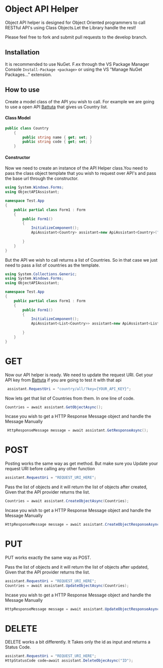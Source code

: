 Object API Helper
================

Object API helper is designed for Object Oriented programmers to call RESTful API's using Class Objects.Let the Library handle the rest! 

Please feel free to fork and submit pull requests to the develop branch.






## Installation

It is recommended to use NuGet. F.ex through the VS Package Manager Console `Install-Package <package>` or using the VS "Manage NuGet Packages..." extension. 


## How to use

Create a model class of the API you wish to call. For example we are going to use a open API [Battuta](https://battuta.medunes.net/) that gives us Country list.

#### Class Model

```c#
public class Country
    {
        public string name { get; set; }
        public string code { get; set; }
    }
```
#### Constructor

Now we need to create an instance of the API Helper class.You need to pass the class object template that you wish to request over API's and pass the base url through the constructor.

```c#
using System.Windows.Forms;
using ObjectAPIAssistant;

namespace Test.App
{
    public partial class Form1 : Form
    {
        public Form1()
        {
            InitializeComponent();
            ApiAssistant<Country> assistant=new ApiAssistant<Country>("http://battuta.medunes.net/api/");
             
        }
    }
}
```

But the API we wish to call returns a list of Countries. So in that case we just need to pass a list of countries as the template.

```c#
using System.Collections.Generic;
using System.Windows.Forms;
using ObjectAPIAssistant;

namespace Test.App
{
    public partial class Form1 : Form
    {
        public Form1()
        {
            InitializeComponent();
            ApiAssistant<List<Country>> assistant=new ApiAssistant<List<Country>>("http://battuta.medunes.net/api/");
             
        }
    }
}
```

# GET

Now our API helper is ready. We need to update the request URI. Get your API key from [Battuta](https://battuta.medunes.net/) if you are going to test it with that api

```c#
 assistant.RequestUri = "country/all/?key={YOUR_API_KEY}";
```
Now lets get that list of Countries from them. In one line of code.

```c#
Countries = await assistant.GetObjectAsync();
```

Incase you wish to get a HTTP Response Message object and handle the Message Manually


```c#
 HttpResponseMessage message = await assistant.GetResponseAsync();
```

# POST

Posting works the same way as get method. But make sure you Update your request URI before calling any other function

```c#
assistant.RequestUri = "REQUEST_URI_HERE";
```

Pass the list of objects and it will return the list of objects after created, Given that the API provider returns the list.
```c#
Countries = await assistant.CreateObjectAsync(Countries);
```

Incase you wish to get a HTTP Response Message object and handle the Message Manually


```c#
HttpResponseMessage message = await assistant.CreateObjectResponseAsync(Countries);
```

# PUT

PUT works exactly the same way as POST.

Pass the list of objects and it will return the list of objects after updated, Given that the API provider returns the list.
```c#
assistant.RequestUri = "REQUEST_URI_HERE";
Countries = await assistant.UpdateObjectAsync(Countries);
```

Incase you wish to get a HTTP Response Message object and handle the Message Manually
```c#
HttpResponseMessage message = await assistant.UpdateObjectResponseAsync(Countries);
```

# DELETE

DELETE works a bit differently. It Takes only the id as input and returns a Status Code.

```c#
assistant.RequestUri = "REQUEST_URI_HERE";
HttpStatusCode code=await assistant.DeleteObjecAsync("ID");
```
